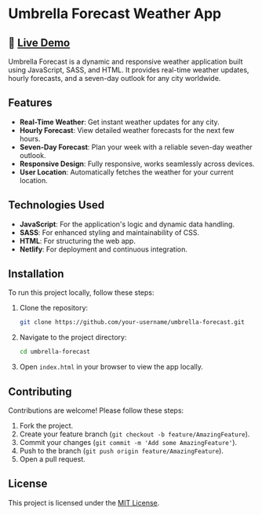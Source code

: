 # Umbrella Forecast Weather App

## 📍 [Live Demo](https://umbrellaforecast.netlify.app/)

Umbrella Forecast is a dynamic and responsive weather application built using JavaScript, SASS, and HTML. It provides real-time weather updates, hourly forecasts, and a seven-day outlook for any city worldwide.

## Features

- **Real-Time Weather**: Get instant weather updates for any city.
- **Hourly Forecast**: View detailed weather forecasts for the next few hours.
- **Seven-Day Forecast**: Plan your week with a reliable seven-day weather outlook.
- **Responsive Design**: Fully responsive, works seamlessly across devices.
- **User Location**: Automatically fetches the weather for your current location.

## Technologies Used

- **JavaScript**: For the application's logic and dynamic data handling.
- **SASS**: For enhanced styling and maintainability of CSS.
- **HTML**: For structuring the web app.
- **Netlify**: For deployment and continuous integration.

## Installation

To run this project locally, follow these steps:

1. Clone the repository:
   ```bash
   git clone https://github.com/your-username/umbrella-forecast.git
   ```

2. Navigate to the project directory:
   ```bash
   cd umbrella-forecast
   ```

3. Open `index.html` in your browser to view the app locally.

## Contributing

Contributions are welcome! Please follow these steps:

1. Fork the project.
2. Create your feature branch (`git checkout -b feature/AmazingFeature`).
3. Commit your changes (`git commit -m 'Add some AmazingFeature'`).
4. Push to the branch (`git push origin feature/AmazingFeature`).
5. Open a pull request.

## License

This project is licensed under the [MIT License](LICENSE).
